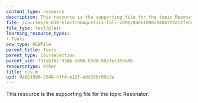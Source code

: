 ```yaml
---
content_type: resource
description: This resource is the supporting file for the topic Resonator.
file: /courses/6-630-electromagnetics-fall-2006/9a861890304847f4e12fedd56bf09b3e_res.m
file_type: text/plain
learning_resource_types:
- Tools
ocw_type: OCWFile
parent_title: Tools
parent_type: CourseSection
parent_uid: f91abf67-93d6-ab06-09d8-68efec359e08
resourcetype: Other
title: res.m
uid: 9a861890-3048-47f4-e12f-edd56bf09b3e
---
```

This resource is the supporting file for the topic Resonator.

